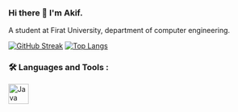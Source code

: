 ### Hi there 👋 I'm Akif.
A student at Firat University, department of computer engineering.



[![GitHub Streak](https://github-readme-streak-stats.herokuapp.com?user=soresta&theme=codeSTACKr&border_radius=5&fire=DD701B)](https://git.io/streak-stats)
[![Top Langs](https://github-readme-stats.vercel.app/api/top-langs/?username=soresta&layout=compact&theme=vision-friendly-dark)](https://github.com/anuraghazra/github-readme-stats)

### :hammer_and_wrench: Languages and Tools :
<img src="(https://github.com/devicons/devicon/blob/master/icons/css3/css3-original.svg)" title="CSS" alt="Java" width="40" height="40"/>&nbsp;

<!--
**Soresta/Soresta** is a ✨ _special_ ✨ repository because its `README.md` (this file) appears on your GitHub profile.


Here are some ideas to get you started:

- 🔭 I’m currently working on ...
- 🌱 I’m currently learning ...Java and Html
- 👯 I’m looking to collaborate on ...
- 🤔 I’m looking for help with ...
- 💬 Ask me about ...
- 📫 How to reach me: ...Email:nawascode@gmail.com
- 😄 Pronouns: ...
- ⚡ Fun fact: ...
-->
